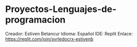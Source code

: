 # Proyectos-Lenguajes-de-programacion
Creador: Estiven Betancur
Idioma: Español
IDE: Replit
Enlace: https://replit.com/join/svrledocrx-estivenb

